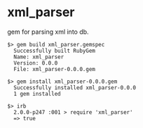 xml_parser
==========

gem for parsing xml into db.

```
$> gem build xml_parser.gemspec
  Successfully built RubyGem
  Name: xml_parser
  Version: 0.0.0
  File: xml_parser-0.0.0.gem

$> gem install xml_parser-0.0.0.gem
  Successfully installed xml_parser-0.0.0
  1 gem installed

$> irb
  2.0.0-p247 :001 > require 'xml_parser'
  => true
```
